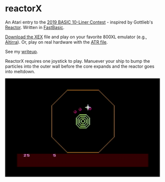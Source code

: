 # reactorX

An Atari entry to the [2019 BASIC 10-Liner Contest](http://gkanold.wixsite.com/homeputerium/kopie-von-basic-10liners-2019) - inspired by Gottlieb's [Reactor](https://www.arcade-museum.com/game_detail.php?game_id=9274). Written in [FastBasic](https://github.com/dmsc/fastbasic).

[Download the XEX](https://github.com/jeffpiep/reactorX/raw/master/reactorx.xex) file and play on your favorite 800XL emulator (e.g., [Altirra](http://www.virtualdub.org/altirra.html)). Or, play on real hardware with the [ATR file](https://github.com/jeffpiep/reactorX/raw/master/reactorX.atr).

See my [writeup](https://jeffpiepmeier.blogspot.com/2019/02/reactorx.html).

ReactorX requires one joystick to play. Manuever your ship to bump the particles into the outer wall before the core expands and the reactor goes into meltdown.

![](https://raw.githubusercontent.com/jeffpiep/reactorX/master/reactorx_snapshot.png)
